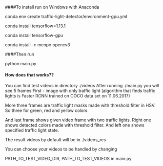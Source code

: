 ####To install run on Windows with Anaconda

conda env create traffic-light-detector/environment-gpu.yml
 
conda install tensorflow=1.13.1

conda install tensorflow-gpu

conda install -c menpo opencv3

####Then run

python main.py 

#### How does that works??

You can find test videos in directory ./videos
After running ./main.py you will see 5 frames
First - image with only traffic light (algorithm that finds traffic lights is Faster RCNN trained on COCO 
data set on 11.06.2017)

More three frames are traffic light masks made with threshold filter in HSV. 
So three for green, red and yellow colors

And last frame shows given video frame with two traffic lights. Right one shows detected colors made with 
threshold filter. And left one shows specified traffic light state.

The result videos by default will be in ./videos_res

You can choose your videos to be handled by changing 

PATH_TO_TEST_VIDEO_DIR, PATH_TO_TEST_VIDEOS in main.py

